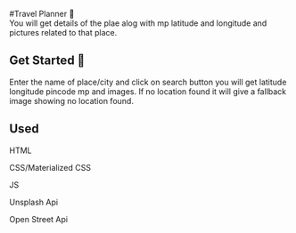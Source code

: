 #Travel Planner 📝  
 You will get details of the plae alog with mp latitude and longitude and pictures related to that place.

## Get Started 🚀

Enter the name of place/city and click on search button you will get latitude longitude pincode mp and images. If no location found it will give a fallback image showing no location found.

## Used

HTML

CSS/Materialized CSS

JS

Unsplash Api

Open Street Api
